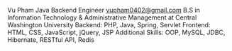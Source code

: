 Vu Pham 
Java Backend Engineer
vupham0402@gmail.com
B.S in Information Technology & Administrative Management at Central Washington University
Backend:  PHP, Java, Spring, Servlet
Frontend:  HTML, CSS, JavaScript, jQuery, JSP
Additional Skills: OOP, MySQL, JDBC, Hibernate, RESTful API, Redis

